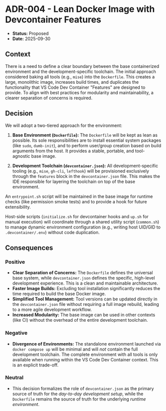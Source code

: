 # ADR-004 - Lean Docker Image with Devcontainer Features

*   **Status:** Proposed
*   **Date:** 2025-09-30

## Context

There is a need to define a clear boundary between the base containerized environment and the development-specific toolchain. The initial approach considered baking all tools (e.g., `mise`) into the `Dockerfile`. This creates a large, monolithic image, increases build times, and duplicates the functionality that VS Code Dev Container "Features" are designed to provide. To align with best practices for modularity and maintainability, a clearer separation of concerns is required.

## Decision

We will adopt a two-tiered approach for the environment:

1.  **Base Environment (`Dockerfile`):** The `Dockerfile` will be kept as lean as possible. Its sole responsibilities are to install essential system packages (like `sudo`, `dumb-init`), and to perform user/group creation based on build arguments from the host. It provides a stable, portable, and tool-agnostic base image.

2.  **Development Toolchain (`devcontainer.json`):** All development-specific tooling (e.g., `mise`, `gh-cli`, `lefthook`) will be provisioned exclusively through the `features` block in the `devcontainer.json` file. This makes the IDE responsible for layering the toolchain on top of the base environment.

An `entrypoint.sh` script will be maintained in the base image for runtime checks (like permission smoke tests) and to provide a hook for future extensibility.

Host-side scripts (`initialize.sh` for devcontainer hooks and `up.sh` for manual execution) will coordinate through a shared utility script (`common.sh`) to manage dynamic environment configuration (e.g., writing host UID/GID to `.devcontainer/.env`) without code duplication.

## Consequences

### Positive

*   **Clear Separation of Concerns:** The `Dockerfile` defines the universal base system, while `devcontainer.json` defines the specific, high-level development experience. This is a clean and maintainable architecture.
*   **Faster Image Builds:** Excluding tool installation significantly reduces the time required to build the base Docker image.
*   **Simplified Tool Management:** Tool versions can be updated directly in the `devcontainer.json` file without requiring a full image rebuild, leading to a more agile development workflow.
*   **Increased Modularity:** The base image can be used in other contexts (like CI) without the overhead of the entire development toolchain.

### Negative

*   **Divergence of Environments:** The standalone environment launched via `docker compose up` will be minimal and will *not* contain the full development toolchain. The complete environment with all tools is only available when running within the VS Code Dev Container context. This is an explicit trade-off.

### Neutral

*   This decision formalizes the role of `devcontainer.json` as the primary source of truth for the *day-to-day development setup*, while the `Dockerfile` remains the source of truth for the underlying *runtime environment*.
